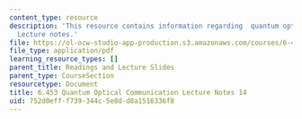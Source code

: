```yaml
---
content_type: resource
description: 'This resource contains information regarding  quantum optical communication:
  Lecture notes.'
file: https://ol-ocw-studio-app-production.s3.amazonaws.com/courses/6-453-quantum-optical-communication-fall-2016/752d0efff739344c5e8dd8a1516336f8_MIT6_453F16_Lect14.pdf
file_type: application/pdf
learning_resource_types: []
parent_title: Readings and Lecture Slides
parent_type: CourseSection
resourcetype: Document
title: 6.453 Quantum Optical Communication Lecture Notes 14
uid: 752d0eff-f739-344c-5e8d-d8a1516336f8
---
```

